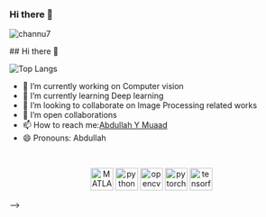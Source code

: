 ### Hi there 👋

<p align="left"> <img src="https://komarev.com/ghpvc/?username=channu7" alt="channu7" /> </p>
## Hi there 👋

![Top Langs](https://github-readme-stats.vercel.app/api/top-langs/?username=channu7&layout=compact)

- 🔭 I’m currently working on Computer vision
- 🌱 I’m currently learning Deep learning
- 👯 I’m looking to collaborate on Image Processing related works
- 🤔 I’m open collaborations
- 📫 How to reach me:[Abdullah Y Muaad](https://github.com/abdullahyahyamohammed/channa.io-1)
- 😄 Pronouns: Abdullah
<br>
<p align="center">
<!--
  <img src="./icons/aws.svg" alt="aws" width="40" height="40"/> 
  <img src="https://www.vectorlogo.zone/logos/microsoft_azure/microsoft_azure-icon.svg" alt="azure" width="40" height="40"/> 
  <img src="./icons/docker.svg" alt="docker" width="40" height="40"/> 
  <img src="./icons/typescript.svg" alt="typescript" width="40" height="40"/>
  <img src="./icons/react.svg" alt="react" width="40" height="40"/> 
  <img src="./icons/redux.svg" alt="redux" width="40" height="40"/> -->
  <img src="https://upload.wikimedia.org/wikipedia/commons/2/21/Matlab_Logo.png" alt="MATLAB" width="40" height="40"/>
  <img src="https://www.vectorlogo.zone/logos/python/python-icon.svg" alt="python" width="40" height="40"/>
  <img src="https://www.vectorlogo.zone/logos/opencv/opencv-icon.svg" alt="opencv" width="40" height="40"/> 
  <img src="https://www.vectorlogo.zone/logos/pytorch/pytorch-icon.svg" alt="pytorch" width="40" height="40"/>
  <img src="https://www.vectorlogo.zone/logos/tensorflow/tensorflow-icon.svg" alt="tensorflow" width="40" height="40"/> 
<!-- </p> 
**Aurora**
<p align="center">
  <img width="460" height="300" src="./ba.jpg">
</p>

<!--s 
<!--
- ⚡ Fun fact: ...
-->


<!--
**abdullahyahyamohammed/abdullahyahyamohammed** is a ✨ _special_ ✨ repository because its `README.md` (this file) appears on your GitHub profile.

-Here are some ideas to get you started:
-
- 🔭 I’m currently working on ...
- 🌱 I’m currently learning ...
- 👯 I’m looking to collaborate on ...
- 🤔 I’m looking for help with ...
- 💬 Ask me about ...
- 📫 How to reach me: ...
- 😄 Pronouns: ...
- ⚡ Fun fact: ...
-->
 -->
